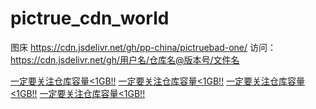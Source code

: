 # pictrue_cdn_world
图床
https://cdn.jsdelivr.net/gh/pp-china/pictruebad-one/
访问：https://cdn.jsdelivr.net/gh/用户名/仓库名@版本号/文件名

[一定要关注仓库容量<1GB!!](https://github.com/settings/repositories)
[一定要关注仓库容量<1GB!!](https://github.com/settings/repositories)
[一定要关注仓库容量<1GB!!](https://github.com/settings/repositories)
[一定要关注仓库容量<1GB!!](https://github.com/settings/repositories)
